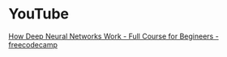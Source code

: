 # YouTube

[How Deep Neural Networks Work - Full Course for Begineers - freecodecamp](https://www.youtube.com/watch?v=dPWYUELwIdM)  
